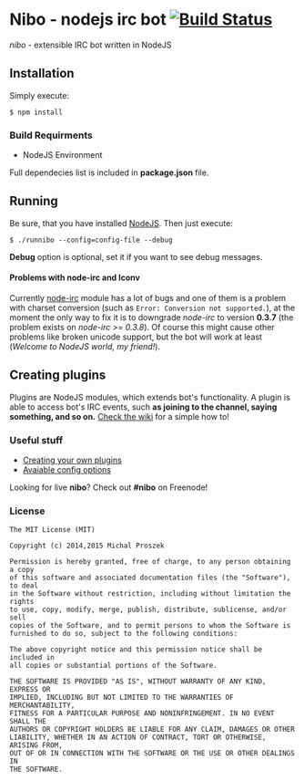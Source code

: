 # Nibo - nodejs irc bot [![Build Status](https://travis-ci.org/poxip/nibo.svg)](https://travis-ci.org/poxip/nibo)
_nibo_ - extensible IRC bot written in NodeJS

## Installation
Simply execute:
```
$ npm install
```
### Build Requirments
* NodeJS Environment

Full dependecies list is included in **package.json** file.
## Running
Be sure, that you have installed [NodeJS](http://nodejs.org).
Then just execute:
```
$ ./runnibo --config=config-file --debug
```
**Debug** option is optional, set it if you want to see debug messages.

#### Problems with node-irc and Iconv
Currently [node-irc](https://github.com/martynsmith/node-irc) module has a lot of bugs and one of them is a problem with charset conversion (such as `Error: Conversion not supported.`), at the moment the only way to fix it is to downgrade _node-irc_ to version __0.3.7__ (the problem exists on _node-irc >= 0.3.8_). Of course this might cause other problems like broken unicode support, but the bot will work at least (_Welcome to NodeJS world, my friend!_).

## Creating plugins
Plugins are NodeJS modules, which extends bot's functionality. A plugin is able to access bot's IRC events, such __as joining to the channel, saying something, and so on.__ [Check the wiki](https://github.com/MrPoxipol/nibo/wiki/Creating-plugins) for a simple how to!
### Useful stuff
* [Creating your own plugins](https://github.com/poxip/nibo/wiki/Creating-plugins)
* [Avaiable config options](https://github.com/poxip/nibo/wiki/Config-options)

Looking for live __nibo__? Check out __#nibo__ on Freenode!
### License
```
The MIT License (MIT)

Copyright (c) 2014,2015 Michal Proszek

Permission is hereby granted, free of charge, to any person obtaining a copy
of this software and associated documentation files (the "Software"), to deal
in the Software without restriction, including without limitation the rights
to use, copy, modify, merge, publish, distribute, sublicense, and/or sell
copies of the Software, and to permit persons to whom the Software is
furnished to do so, subject to the following conditions:

The above copyright notice and this permission notice shall be included in
all copies or substantial portions of the Software.

THE SOFTWARE IS PROVIDED "AS IS", WITHOUT WARRANTY OF ANY KIND, EXPRESS OR
IMPLIED, INCLUDING BUT NOT LIMITED TO THE WARRANTIES OF MERCHANTABILITY,
FITNESS FOR A PARTICULAR PURPOSE AND NONINFRINGEMENT. IN NO EVENT SHALL THE
AUTHORS OR COPYRIGHT HOLDERS BE LIABLE FOR ANY CLAIM, DAMAGES OR OTHER
LIABILITY, WHETHER IN AN ACTION OF CONTRACT, TORT OR OTHERWISE, ARISING FROM,
OUT OF OR IN CONNECTION WITH THE SOFTWARE OR THE USE OR OTHER DEALINGS IN
THE SOFTWARE.
```
